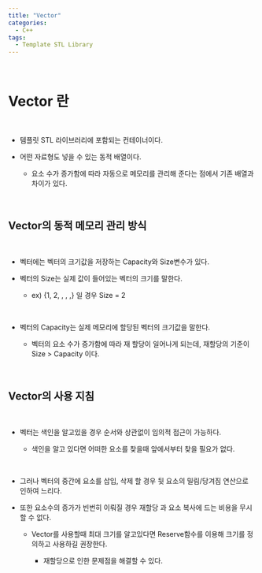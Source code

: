 ```yaml
---
title: "Vector"
categories:
  - C++
tags:
  - Template STL Library
---
```

   
<br>
<h1>
Vector 란
</h1>
<br>
  
- 템플릿 STL 라이브러리에 포함되는 컨테이너이다.

- 어떤 자료형도 넣을 수 있는 동적 배열이다. 

  - 요소 수가 증가함에 따라 자동으로 메모리를 관리해 준다는 점에서 기존 배열과 차이가 있다.

<br>
<h2>
Vector의 동적 메모리 관리 방식
</h2>
<br>

- 벡터에는 벡터의 크기값을 저장하는 Capacity와 Size변수가 있다. 

- 벡터의 Size는 실제 값이 들어있는 벡터의 크기를 말한다. 

  - ex) {1, 2, , , ,} 일 경우 Size = 2
  
<br>

- 벡터의 Capacity는 실제 메모리에 할당된 벡터의 크기값을 말한다.

  - 벡터의 요소 수가 증가함에 따라 재 할당이 일어나게 되는데, 재할당의 기준이 Size > Capacity 이다.

<br>
<h2>
Vector의 사용 지침
</h2>
<br>

- 벡터는 색인을 알고있을 경우 순서와 상관없이 임의적 접근이 가능하다. 

  - 색인을 알고 있다면 어떠한 요소를 찾을때 앞에서부터 찾을 필요가 없다.

<br>

- 그러나 벡터의 중간에 요소를 삽입, 삭제 할 경우 뒷 요소의 밀림/당겨짐 연산으로 인하여 느리다.  

- 또한 요소수의 증가가 빈번히 이뤄질 경우 재할당 과 요소 복사에 드는 비용을 무시할 수 없다. 

  - Vector를 사용할때 최대 크기를 알고있다면 Reserve함수를 이용해 크기를 정의하고 사용하길 권장한다. 

    - 재할당으로 인한 문제점을 해결할 수 있다.
  
